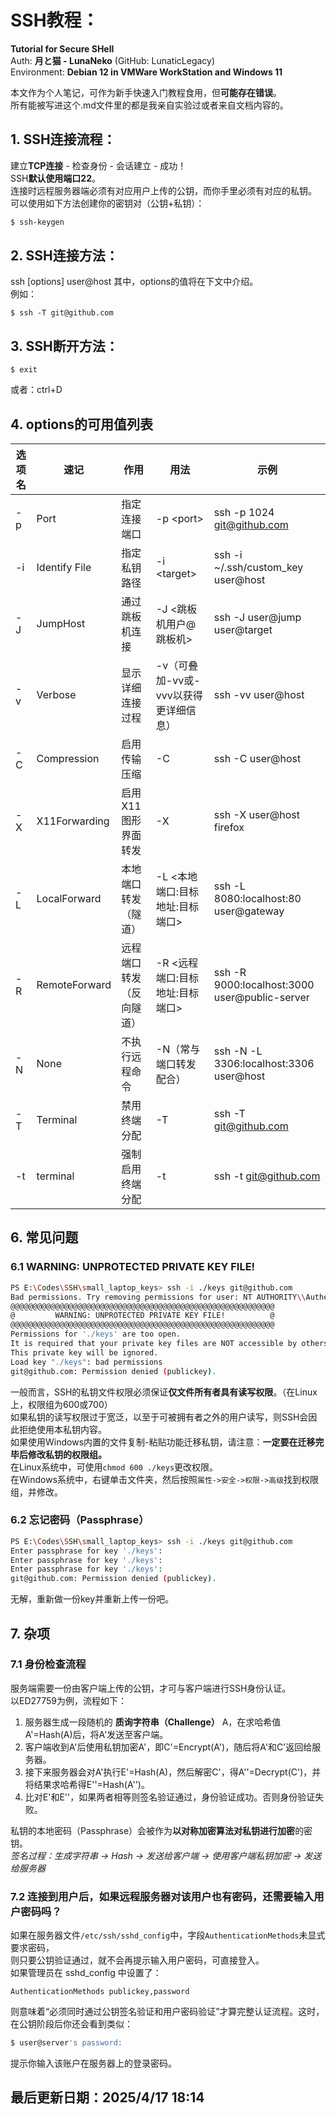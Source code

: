# SSH教程：
**Tutorial for Secure SHell** <br>
Auth: **月と猫 - LunaNeko** (GitHub: LunaticLegacy) <br>
Environment: **Debian 12 in VMWare WorkStation and Windows 11** <br>

本文作为个人笔记，可作为新手快速入门教程食用，但**可能存在错误**。<br>
所有能被写进这个.md文件里的都是我亲自实验过或者来自文档内容的。<br>

## 1. SSH连接流程：
建立**TCP连接** - 检查身份 - 会话建立 - 成功！<br>
SSH**默认使用端口22**。<br>
连接时远程服务器端必须有对应用户上传的公钥，而你手里必须有对应的私钥。<br>
可以使用如下方法创建你的密钥对（公钥+私钥）：<br>
```bash
$ ssh-keygen
```
## 2. SSH连接方法：
ssh [options] user@host
其中，options的值将在下文中介绍。<br>
例如：
```
$ ssh -T git@github.com
```

## 3. SSH断开方法：
```
$ exit
```
或者：ctrl+D <br>

## 4. options的可用值列表
| 选项名 | 速记 | 作用 | 用法 | 示例 |
|----------|------------|----------|----------|--------------|
| -p | Port | 指定连接端口 | -p \<port\> | ssh -p 1024 git@github.com |
| -i | Identify File | 指定私钥路径 | -i \<target\> | ssh -i ~/.ssh/custom_key user@host |
| -J | JumpHost | 通过跳板机连接 | -J <跳板机用户@跳板机> | ssh -J user@jump user@target |
| -v | Verbose | 显示详细连接过程 | -v（可叠加-vv或-vvv以获得更详细信息） | ssh -vv user@host |
| -C | Compression | 启用传输压缩 | -C | ssh -C user@host |
| -X | X11Forwarding | 启用X11图形界面转发 | -X | ssh -X user@host firefox |
| -L | LocalForward | 本地端口转发（隧道） | -L <本地端口:目标地址:目标端口> | ssh -L 8080:localhost:80 user@gateway
| -R | RemoteForward | 远程端口转发（反向隧道） | -R <远程端口:目标地址:目标端口> | ssh -R 9000:localhost:3000 user@public-server
| -N | None | 不执行远程命令 | -N（常与端口转发配合） | ssh -N -L 3306:localhost:3306 user@host |
| -T | Terminal | 禁用终端分配 | -T | ssh -T git@github.com
| -t | terminal | 强制启用终端分配 | -t | ssh -t git@github.com

## 6. 常见问题

### 6.1  WARNING: UNPROTECTED PRIVATE KEY FILE!
```bash
PS E:\Codes\SSH\small_laptop_keys> ssh -i ./keys git@github.com
Bad permissions. Try removing permissions for user: NT AUTHORITY\\Authenticated Users (S-1-5-11) on file E:/Codes/SSH/small_laptop_keys/keys.
@@@@@@@@@@@@@@@@@@@@@@@@@@@@@@@@@@@@@@@@@@@@@@@@@@@@@@@@@@@
@         WARNING: UNPROTECTED PRIVATE KEY FILE!          @
@@@@@@@@@@@@@@@@@@@@@@@@@@@@@@@@@@@@@@@@@@@@@@@@@@@@@@@@@@@
Permissions for './keys' are too open.
It is required that your private key files are NOT accessible by others.
This private key will be ignored.
Load key "./keys": bad permissions
git@github.com: Permission denied (publickey).
```
一般而言，SSH的私钥文件权限必须保证**仅文件所有者具有读写权限**。（在Linux上，权限组为600或700）<br>
如果私钥的读写权限过于宽泛，以至于可被拥有者之外的用户读写，则SSH会因此拒绝使用本私钥内容。<br>
如果使用Windows内置的文件复制-粘贴功能迁移私钥，请注意：**一定要在迁移完毕后修改私钥的权限组。**<br>
在Linux系统中，可使用`chmod 600 ./keys`更改权限。<br>
在Windows系统中，右键单击文件夹，然后按照`属性->安全->权限->高级`找到权限组，并修改。


### 6.2 忘记密码（Passphrase）
```bash
PS E:\Codes\SSH\small_laptop_keys> ssh -i ./keys git@github.com
Enter passphrase for key './keys':
Enter passphrase for key './keys':
Enter passphrase for key './keys':
git@github.com: Permission denied (publickey).
```
无解，重新做一份key并重新上传一份吧。<br>

## 7. 杂项

### 7.1 身份检查流程
服务端需要一份由客户端上传的公钥，才可与客户端进行SSH身份认证。<br>
以ED27759为例，流程如下：

1. 服务器生成一段随机的 **质询字符串（Challenge）** A，在求哈希值A'=Hash(A)后，将A'发送至客户端。<br>
2. 客户端收到A'后使用私钥加密A'，即C'=Encrypt(A')，随后将A'和C'返回给服务器。
3. 接下来服务器会对A'执行E'=Hash(A)，然后解密C'，得A''=Decrypt(C')，并将结果求哈希得E''=Hash(A'')。<br>
4. 比对E'和E''，如果两者相等则签名验证通过，身份验证成功。否则身份验证失败。<br>

私钥的本地密码（Passphrase）会被作为**以对称加密算法对私钥进行加密**的密钥。<br>
*签名过程：生成字符串 -> Hash -> 发送给客户端 -> 使用客户端私钥加密 -> 发送给服务器*

### 7.2 连接到用户后，如果远程服务器对该用户也有密码，还需要输入用户密码吗？
如果在服务器文件`/etc/ssh/sshd_config`中，字段`AuthenticationMethods`未显式要求密码，<br>
则只要公钥验证通过，就不会再提示输入用户密码，可直接登入。<br>
如果管理员在 sshd_config 中设置了：
```text
AuthenticationMethods publickey,password
```
则意味着“必须同时通过公钥签名验证和用户密码验证”才算完整认证流程。这时，在公钥阶段后你还会看到类似：

```bash
$ user@server's password:
```
提示你输入该账户在服务器上的登录密码。


## 最后更新日期：2025/4/17 18:14
